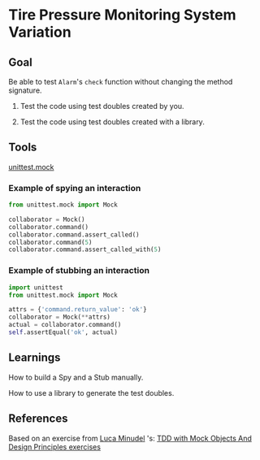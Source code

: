 # Tire Pressure Monitoring System Variation

## Goal
Be able to test `Alarm`'s `check` function without changing the method signature.

1. Test the code using test doubles created by you.

2. Test the code using test doubles created with a library.

## Tools

[unittest.mock](https://docs.python.org/3.8/library/unittest.mock.html)

### Example of spying an interaction

```python
from unittest.mock import Mock

collaborator = Mock()
collaborator.command()
collaborator.command.assert_called()
collaborator.command(5)
collaborator.command.assert_called_with(5)
```

### Example of stubbing an interaction

```python
import unittest
from unittest.mock import Mock

attrs = {'command.return_value': 'ok'}
collaborator = Mock(**attrs)
actual = collaborator.command()
self.assertEqual('ok', actual)
```

## Learnings
How to build a Spy and a Stub manually.

How to use a library to generate the test doubles.

## References

Based on an exercise from [Luca Minudel](https://twitter.com/lukadotnet?lang=en) 's:
[TDD with Mock Objects And Design Principles exercises](https://github.com/lucaminudel/TDDwithMockObjectsAndDesignPrinciples)
